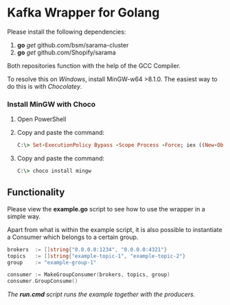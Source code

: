 # Kafka Wrapper for Golang 

Please install the following dependencies:
1. **go** *get* github.com/bsm/sarama-cluster
2. **go** *get* github.com/Shopify/sarama

Both repositories function with the help of the GCC Compiler.

To resolve this on *Windows*, install MinGW-w64 >8.1.0. The easiest way to do this is with *Chocolatey*.

### Install MinGW with Choco
1. Open PowerShell
2. Copy and paste the command: 

    ```ruby
    C:\> Set-ExecutionPolicy Bypass -Scope Process -Force; iex ((New-Object System.Net.WebClient).DownloadString('https://chocolatey.org/install.ps1'))
    ```
3. Copy and paste the command:
    ```ruby
    C:\> choco install mingw
    ```
## Functionality

Please view the **example.go** script to see how to use the wrapper in a simple way.

Apart from what is within the example script, it is also possible to instantiate a Consumer which belongs to a certain group.

```go
brokers  := []string{"0.0.0.0:1234", "0.0.0.0:4321"}
topics   := []string{"example-topic-1", "example-topic-2"}
group    := "example-group-1"

consumer := MakeGroupConsumer(brokers, topics, group)
consumer.GroupConsume()
```
*The **run.cmd** script runs the example together with the producers.*
   